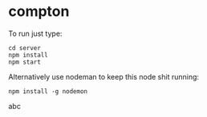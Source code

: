 # compton

To run just type:

```
cd server
npm install
npm start
```

Alternatively use nodeman to keep this node shit running:

```
npm install -g nodemon
```

abc

